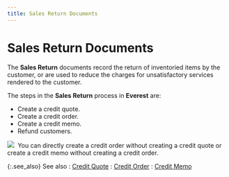 ```yaml
---
title: Sales Return Documents
---
```


# Sales Return Documents


The **Sales Return** documents record  the return of inventoried items by the customer, or are used to reduce  the charges for unsatisfactory services rendered to the customer.


The steps in the **Sales Return**  process in **Everest** are:

- Create a credit  quote.
- Create a credit  order.
- Create a credit  memo.
- Refund customers.



![]({{site.bp_baseurl}}/img/note.gif)  You  can directly create a credit order without creating a credit quote or  create a credit memo without creating a credit order.


{:.see_also}
See also
: [Credit  Quote]({{site.bp_baseurl}}/docs/sys/sale-ret/credit_quote_businesss_process_in_everest_content.html)
: [Credit  Order]({{site.bp_baseurl}}/docs/sys/sale-ret/credit_order_businesss_process_in_everest_content.html)
: [Credit  Memo]({{site.bp_baseurl}}/docs/sys/sale-ret/credit_memo_businesss_process_in_everest_content.html)
